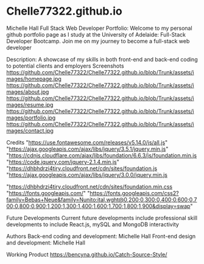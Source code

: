 # Chelle77322.github.io
Michelle Hall Full Stack Web Developer Portfolio: Welcome to my personal github portfolio page as I study at the University of Adelaide: Full-Stack Developer Bootcamp.
Join me on my journey to become a full-stack web developer


Description:
A showcase of my skills in both front-end and back-end coding to potential clients and employers
Screenshots
https://github.com/Chelle77322/Chelle77322.github.io/blob/Trunk/assets/images/homepage.jpg
https://github.com/Chelle77322/Chelle77322.github.io/blob/Trunk/assets/images/about.jpg
https://github.com/Chelle77322/Chelle77322.github.io/blob/Trunk/assets/images/resume.jpg
https://github.com/Chelle77322/Chelle77322.github.io/blob/Trunk/assets/images/portfolio.jpg
https://github.com/Chelle77322/Chelle77322.github.io/blob/Trunk/assets/images/contact.jpg




Credits
"https://use.fontawesome.com/releases/v5.14.0/js/all.js"
"https://ajax.googleapis.com/ajax/libs/jquery/3.5.1/jquery.min.js"
"https://cdnjs.cloudflare.com/ajax/libs/foundation/6.6.3/js/foundation.min.js
"https://code.jquery.com/jquery-2.1.4.min.js"
"https://dhbhdrzi4tiry.cloudfront.net/cdn/sites/foundation.js
"https://ajax.googleapis.com/ajax/libs/jquery/3.0.0/jquery.min.js

"https://dhbhdrzi4tiry.cloudfront.net/cdn/sites/foundation.min.css
"https://fonts.googleapis.com/"
"https://fonts.googleapis.com/css2?family=Bebas+Neue&family=Nunito:ital,wght@0,200;0,300;0,400;0,600;0,700;0,800;0,900;1,200;1,300;1,400;1,600;1,700;1,800;1,900&display=swap"


Future Developments
Current future developments include  professional skill developments to include React.js, mySQL and MongoDB interactivity

Authors
Back-end coding and development: Michelle Hall
Front-end design and development: Michelle Hall



Working Product
https://bencyna.github.io/Catch-Source-Style/

